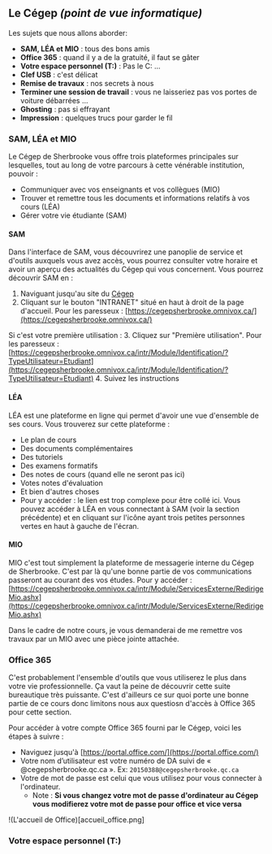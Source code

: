 ## Le Cégep _(point de vue informatique)_
Les sujets que nous allons aborder:
- **SAM, LÉA et MIO** : tous des bons amis 
- **Office 365** : quand il y a de la gratuité, il faut se gâter
- **Votre espace personnel (T:)** : Pas le C: ...
- **Clef USB** : c'est délicat 
- **Remise de travaux** : nos secrets à nous
- **Terminer une session de travail** : vous ne laisseriez pas vos portes de voiture débarrées ...
- **Ghosting** : pas si effrayant
- **Impression** : quelques trucs pour garder le fil

### SAM, LÉA et MIO
Le Cégep de Sherbrooke vous offre trois plateformes principales sur lesquelles, tout au long de votre parcours à cette vénérable institution, pouvoir :
- Communiquer avec vos enseignants et vos collègues (MIO)
- Trouver et remettre tous les documents et informations relatifs à vos cours (LÉA)
- Gérer votre vie étudiante (SAM)

#### SAM
Dans l'interface de SAM, vous découvrirez une panoplie de service et d'outils auxquels vous avez accès, vous pourrez consulter votre horaire et avoir un aperçu des actualités du Cégep qui vous concernent.  Vous pourrez découvrir SAM en :
1. Naviguant jusqu'au site du [Cégep](/https://www.cegepsherbrooke.qc.ca/)
2. Cliquant sur le bouton "INTRANET" situé en haut à droit de la page d'accueil. Pour les paresseux : [https://cegepsherbrooke.omnivox.ca/](https://cegepsherbrooke.omnivox.ca/)

Si c'est votre première utilisation :
3. Cliquez sur "Première utilisation". Pour les paresseux : [https://cegepsherbrooke.omnivox.ca/intr/Module/Identification/?TypeUtilisateur=Etudiant](https://cegepsherbrooke.omnivox.ca/intr/Module/Identification/?TypeUtilisateur=Etudiant)
4. Suivez les instructions

#### LÉA
LÉA est une plateforme en ligne qui permet d'avoir une vue d'ensemble de ses cours. Vous trouverez sur cette plateforme :
- Le plan de cours
- Des documents complémentaires
- Des tutoriels
- Des examens formatifs
- Des notes de cours (quand elle ne seront pas ici)
- Votes notes d'évaluation
- Et bien d'autres choses
- Pour y accéder : le lien est trop complexe pour être collé ici. Vous pouvez accéder à LÉA en vous connectant à SAM (voir la section précédente) et en cliquant sur l'icône ayant trois petites personnes vertes en haut à gauche de l'écran.

#### MIO
MIO c'est tout simplement la plateforme de messagerie interne du Cégep de Sherbrooke. C'est par là qu'une bonne partie de vos communications passeront au courant des vos études. Pour y accéder : [https://cegepsherbrooke.omnivox.ca/intr/Module/ServicesExterne/RedirigeMio.ashx](https://cegepsherbrooke.omnivox.ca/intr/Module/ServicesExterne/RedirigeMio.ashx)

Dans le cadre de notre cours, je vous demanderai de me remettre vos travaux par un MIO avec une pièce jointe attachée.

### Office 365
C'est probablement l'ensemble d'outils que vous utiliserez le plus dans votre vie professionnelle. Ça vaut la peine de découvrir cette suite bureautique très puissante. C'est d'ailleurs ce sur quoi porte une bonne partie de ce cours donc limitons nous aux questiosn d'accès à Office 365 pour cette section.

Pour accéder à votre compte Office 365 fourni par le Cégep, voici les étapes à suivre :
- Naviguez jusqu'à [https://portal.office.com/](https://portal.office.com/)
- Votre nom d’utilisateur est votre numéro de DA suivi de « @cegepsherbrooke.qc.ca ». Ex: ```20150388@cegepsherbrooke.qc.ca```
- Votre de mot de passe est celui que vous utilisez pour vous connecter à l'ordinateur.
  - Note : **Si vous changez votre mot de passe d'ordinateur au Cégep vous modifierez votre mot de passe pour office et vice versa**

!(L'accueil de Office)[accueil_office.png]

### Votre espace personnel (T:)


